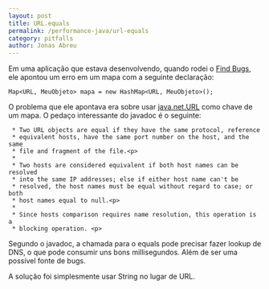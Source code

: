 ```yaml
---
layout: post
title: URL.equals
permalink: /performance-java/url-equals
category: pitfalls
author: Jonas Abreu
---
```


Em uma aplicação que estava desenvolvendo, quando rodei o [Find Bugs][1], ele apontou um erro em um mapa com a seguinte
declaração:

	Map<URL, MeuObjeto> mapa = new HashMap<URL, MeuObjeto>();

O problema que ele apontava era sobre usar [java.net.URL][2] como chave de um mapa. O pedaço interessante do 
javadoc é o seguinte:

     * Two URL objects are equal if they have the same protocol, reference
     * equivalent hosts, have the same port number on the host, and the same
     * file and fragment of the file.<p>
     *
     * Two hosts are considered equivalent if both host names can be resolved
     * into the same IP addresses; else if either host name can't be
     * resolved, the host names must be equal without regard to case; or both
     * host names equal to null.<p>
     *
     * Since hosts comparison requires name resolution, this operation is a
     * blocking operation. <p>

Segundo o javadoc, a chamada para o equals pode precisar fazer lookup de DNS, o que pode consumir uns
bons millisegundos. Além de ser uma possível fonte de bugs.

A solução foi simplesmente usar String no lugar de URL.

[1]: http://findbugs.sourceforge.net/
[2]: http://docs.oracle.com/javase/6/docs/api/java/net/URL.html
